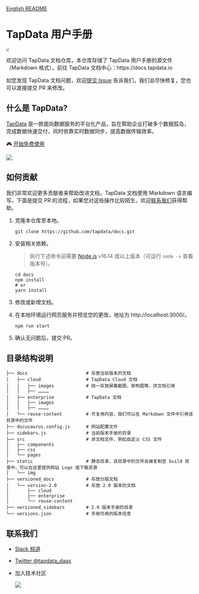 [English README](README.md)

# TapData 用户手册

<p align="left">
<a href="https://auth.tapdata.net/" rel="nofollow"><img src="https://20778419.s21i.faiusr.com/4/2/ABUIABAEGAAg39a1kQYoqLyr0gEwyAE4Mw.png" style="zoom: 50%;" /></a>
</p>
欢迎访问 TapData 文档仓库，本仓库存储了 TapData 用户手册的源文件（Markdown 格式），前往 TapData 文档中心：https://docs.tapdata.io

如您发现 TapData 文档问题，欢迎[提交 Issue](https://github.com/tapdata/docs/issues/new) 告诉我们，我们会尽快修复，您也可以直接提交 PR 来修改。

## 什么是 TapData?

[TapData](https://tapdata.net/) 是一款面向数据服务的平台化产品，旨在帮助企业打破多个数据孤岛，完成数据快速交付，同时依靠实时数据同步，提高数据传输效率。

🎮 [开始免费使用](https://auth.tapdata.net/)


![](https://20778419.s21i.faiusr.com/3/2/ABUIABADGAAgtLr-lgYotInUhwYwgA84uAg.gif)

## 如何贡献

我们非常欢迎更多贡献者来帮助改进文档，TapData 文档使用 Markdown 语言编写，下面是提交 PR 的流程，如果您对这些操作比较陌生，欢迎[联系我们](#Contact)获得帮助。

1. 克隆本仓库至本地。

   ```shell
   git clone https://github.com/tapdata/docs.git
   ```

2. 安装相关依赖。

   > 执行下述命令前需要 [Node.js](https://nodejs.org/en/download/) v16.14 或以上版本（可运行 `node -v` 查看版本号）。

   ```shell
   cd docs
   npm install
   # or 
   yarn install
   ```

3. 修改或新增文档。

4. 在本地环境运行网页服务并预览您的更改，地址为 http://localhost:3000/。

   ```shell
   npm run start
   ```

5. 确认无问题后，提交 PR。

## 目录结构说明

```shell
├── docs                      # 存放当前版本的文档
│   ├── cloud                 # TapData Cloud 文档
│   │   ├── images            # 统一存放屏幕截图、架构图等，供文档引用
│   │   ├── …………
│   ├── enterprise            # TapData 文档
│   │   ├── images            
│   │   ├── …………
│   └── reuse-content         # 可复用内容，我们可以在 Markdown 文件中引用该目录中的文件
├── docusaurus.config.js      # 网站配置文件
├── sidebars.js               # 当前版本手册的目录
├── src                       # 非文档文件，例如自定义 CSS 文件
│   ├── components
│   ├── css
│   └── pages
├── static                    # 静态目录，该目录中的文件会被复制至 build 目录中，可以在这里提供网站 Logo 或下载资源
│   └── img
├── versioned_docs            # 存放分版文档
│   └── version-2.0           # 存放 2.0 版本的文档
│       ├── cloud
│       ├── enterprise
│       └── reuse-content
├── versioned_sidebars        # 2.0 版本手册的目录
└── versions.json             # 手册可用的版本信息
```



## <span id="Contact">联系我们</span>

- [Slack 频道](https://join.slack.com/t/tapdatacommunity/shared_invite/zt-1biraoxpf-NRTsap0YLlAp99PHIVC9eA)

- [Twitter @tapdata_daas](https://twitter.com/tapdata_daas)

- 加入技术社区 

	<p align="left">
	<a href="https://20778419.s21i.faiusr.com/4/2/ABUIABAEGAAg-JPfhwYonMrzlwEwZDhk.png" rel="nofollow"><img src="https://20778419.s21i.faiusr.com/4/2/ABUIABAEGAAg-JPfhwYonMrzlwEwZDhk.png" style="zoom: 100%;" /></a>
	</p>
	
	
	​			
	​			
	​					
	​			
	​		
	​	

